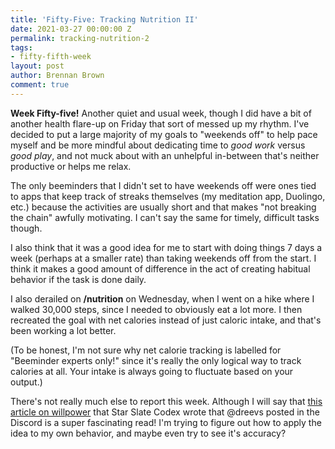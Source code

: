 ```yaml
---
title: 'Fifty-Five: Tracking Nutrition II'
date: 2021-03-27 00:00:00 Z
permalink: tracking-nutrition-2
tags:
- fifty-fifth-week
layout: post
author: Brennan Brown
comment: true
---
```


**Week Fifty-five!** Another quiet and usual week, though I did have a bit of another health flare-up on Friday that sort of messed up my rhythm. I've decided to put a large majority of my goals to "weekends off" to help pace myself and be more mindful about dedicating time to *good work* versus *good play*, and not muck about with an unhelpful in-between that's neither productive or helps me relax.

The only beeminders that I didn't set to have weekends off were ones tied to apps that keep track of streaks themselves (my meditation app, Duolingo, etc.) because the activities are usually short and that makes "not breaking the chain" awfully motivating. I can't say the same for timely, difficult tasks though.

I also think that it was a good idea for me to start with doing things 7 days a week (perhaps at a smaller rate) than taking weekends off from the start. I think it makes a good amount of difference in the act of creating habitual behavior if the task is done daily.

I also derailed on **/nutrition** on Wednesday, when I went on a hike where I walked 30,000 steps, since I needed to obviously eat a lot more. I then recreated the goal with net calories instead of just caloric intake, and that's been working a lot better. 

(To be honest, I'm not sure why net calorie tracking is labelled for "Beeminder experts only!" since it's really the only logical way to track calories at all. Your intake is always going to fluctuate based on your output.)

There's not really much else to report this week. Although I will say that [this article on willpower](https://astralcodexten.substack.com/p/towards-a-bayesian-theory-of-willpower) that Star Slate Codex wrote that @dreevs posted in the Discord is a super fascinating read! I'm trying to figure out how to apply the idea to my own behavior, and maybe even try to see it's accuracy?
